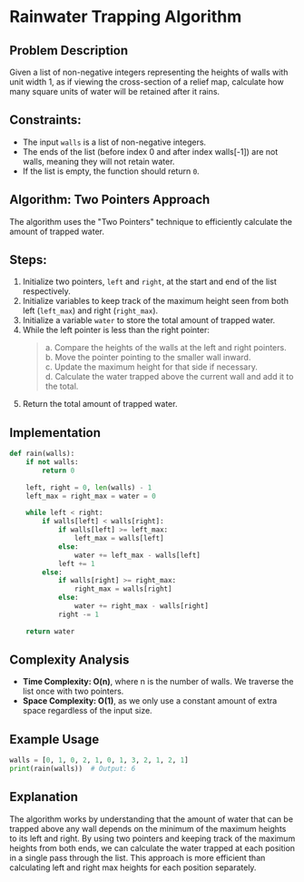 # Rainwater Trapping Algorithm
## Problem Description
Given a list of non-negative integers representing the heights of walls with unit width 1, as if viewing the cross-section of a relief map, calculate how many square units of water will be retained after it rains.

## Constraints:

- The input `walls` is a list of non-negative integers.
- The ends of the list (before index 0 and after index walls[-1]) are not walls, meaning they will not retain water.
- If the list is empty, the function should return `0`.

## Algorithm: Two Pointers Approach
The algorithm uses the "Two Pointers" technique to efficiently calculate the amount of trapped water.

## Steps:

1. Initialize two pointers, `left` and `right`, at the start and end of the list respectively.
2. Initialize variables to keep track of the maximum height seen from both left (`left_max`) and right (`right_max`).
3. Initialize a variable `water` to store the total amount of trapped water.
4. While the left pointer is less than the right pointer:
    <br>
    >a. Compare the heights of the walls at the left and right pointers.<br>
    b. Move the pointer pointing to the smaller wall inward.<br>
    c. Update the maximum height for that side if necessary.<br>
    d. Calculate the water trapped above the current wall and add it to the total.<br>
5. Return the total amount of trapped water.

## Implementation
```python
def rain(walls):
    if not walls:
        return 0
    
    left, right = 0, len(walls) - 1
    left_max = right_max = water = 0
    
    while left < right:
        if walls[left] < walls[right]:
            if walls[left] >= left_max:
                left_max = walls[left]
            else:
                water += left_max - walls[left]
            left += 1
        else:
            if walls[right] >= right_max:
                right_max = walls[right]
            else:
                water += right_max - walls[right]
            right -= 1
    
    return water
```
## Complexity Analysis

- **Time Complexity: O(n)**, where n is the number of walls. We traverse the list once with two pointers.
- **Space Complexity: O(1)**, as we only use a constant amount of extra space regardless of the input size.

## Example Usage
```python
walls = [0, 1, 0, 2, 1, 0, 1, 3, 2, 1, 2, 1]
print(rain(walls))  # Output: 6
```
## Explanation
The algorithm works by understanding that the amount of water that can be trapped above any wall depends on the minimum of the maximum heights to its left and right.
By using two pointers and keeping track of the maximum heights from both ends, we can calculate the water trapped at each position in a single pass through the list. This approach is more efficient than calculating left and right max heights for each position separately.